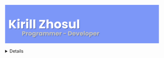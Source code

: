 <a href="https://kirillzhosul.site"><img src="/img/header.png" alt="loading"><a/>

<details>
  <summary>My GitHub metrics</summary>
  <a href="https://github.com/kirillzhosul"><img src="/github-metrics.svg" alt="loading"><a/>
</details>
